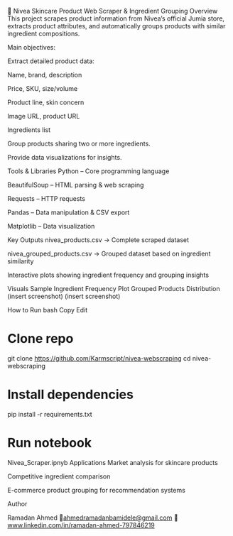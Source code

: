 🧴 Nivea Skincare Product Web Scraper & Ingredient Grouping
Overview
This project scrapes product information from Nivea’s official Jumia store, extracts product attributes, and automatically groups products with similar ingredient compositions.

Main objectives:

Extract detailed product data:

Name, brand, description

Price, SKU, size/volume

Product line, skin concern

Image URL, product URL

Ingredients list

Group products sharing two or more ingredients.

Provide data visualizations for insights.

Tools & Libraries
Python – Core programming language

BeautifulSoup – HTML parsing & web scraping

Requests – HTTP requests

Pandas – Data manipulation & CSV export

Matplotlib – Data visualization

Key Outputs
nivea_products.csv → Complete scraped dataset

nivea_grouped_products.csv → Grouped dataset based on ingredient similarity

Interactive plots showing ingredient frequency and grouping insights

Visuals
Sample Ingredient Frequency Plot	Grouped Products Distribution
(insert screenshot)	(insert screenshot)

How to Run
bash
Copy
Edit
# Clone repo
git clone https://github.com/Karmscript/nivea-webscraping
cd nivea-webscraping

# Install dependencies
pip install -r requirements.txt

# Run notebook
Nivea_Scraper.ipnyb
Applications
Market analysis for skincare products

Competitive ingredient comparison

E-commerce product grouping for recommendation systems

Author

Ramadan Ahmed
📧ahmedramadanbamidele@gmail.com
🔗 www.linkedin.com/in/ramadan-ahmed-797846219

